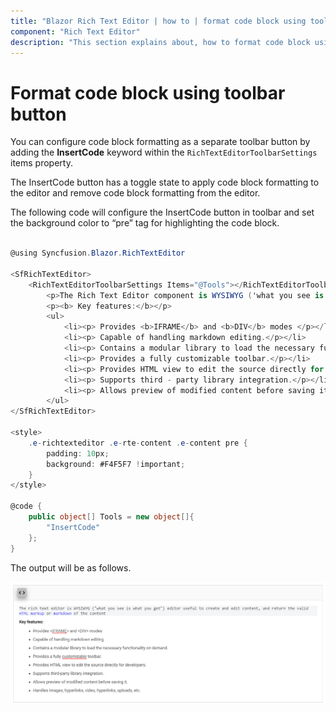 ```yaml
---
title: "Blazor Rich Text Editor | how to | format code block using toolbar button"
component: "Rich Text Editor"
description: "This section explains about, how to format code block using toolbar button click in Blazor Rich Text Editor component."
---
```


# Format code block using toolbar button

You can configure code block formatting as a separate toolbar button by adding the **InsertCode** keyword within the `RichTextEditorToolbarSettings` items property.

The InsertCode button has a toggle state to apply code block formatting to the editor and remove code block formatting from the editor.

The following code will configure the InsertCode button in toolbar and set the background color to “pre” tag for highlighting the code block.

```csharp

@using Syncfusion.Blazor.RichTextEditor

<SfRichTextEditor>
    <RichTextEditorToolbarSettings Items="@Tools"></RichTextEditorToolbarSettings>
        <p>The Rich Text Editor component is WYSIWYG ('what you see is what you get') editor that provides the best user experience to create and update the content. Users can format their content using standard toolbar commands.</p>
        <p><b> Key features:</b></p>
        <ul>
            <li><p> Provides <b>IFRAME</b> and <b>DIV</b> modes </p></li>
            <li><p> Capable of handling markdown editing.</p></li>
            <li><p> Contains a modular library to load the necessary functionality on demand.</p></li>
            <li><p> Provides a fully customizable toolbar.</p></li>
            <li><p> Provides HTML view to edit the source directly for developers.</p></li>
            <li><p> Supports third - party library integration.</p></li>
            <li><p> Allows preview of modified content before saving it.</p></li>
        </ul>
</SfRichTextEditor>

<style>
    .e-richtexteditor .e-rte-content .e-content pre {
        padding: 10px;
        background: #F4F5F7 !important;
    }
</style>

@code {
    public object[] Tools = new object[]{
        "InsertCode"
    };
}

```

The output will be as follows.

![Format Code Block](../images/richtexteditor-format-code.png)